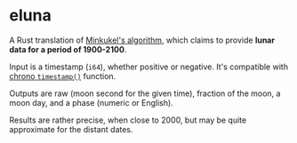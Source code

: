# eluna

A Rust translation of [Minkukel's algorithm](https://minkukel.com/en/various/calculating-moon-phase/), which claims to provide **lunar data for a period of 1900-2100**.

Input is a timestamp (`i64`), whether positive or negative. It's compatible with 
[chrono `timestamp()`](https://docs.rs/chrono/0.4.19/chrono/struct.DateTime.html#method.timestamp) function.

Outputs are raw (moon second for the given time), fraction of the moon, a moon day, and a phase (numeric or English).

Results are rather precise, when close to 2000, but may be quite approximate for the distant dates.
